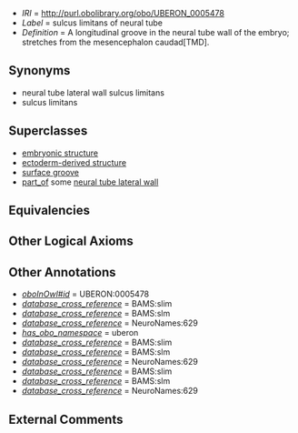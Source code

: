 * *IRI* = http://purl.obolibrary.org/obo/UBERON_0005478
 * *Label* = sulcus limitans of neural tube
 * *Definition* = A longitudinal groove in the neural tube wall of the embryo; stretches from the mesencephalon caudad[TMD].

## Synonyms

 * neural tube lateral wall sulcus limitans
 * sulcus limitans

## Superclasses

 * [embryonic structure](../../UBERON/50/UBERON_0002050.md)
 * [ectoderm-derived structure](../../UBERON/21/UBERON_0004121.md)
 * [surface groove](../../UBERON/46/UBERON_0006846.md)
 * [part_of](../../BFO/50/BFO_0000050.md) some [neural tube lateral wall](../../UBERON/96/UBERON_0005496.md)

## Equivalencies


## Other Logical Axioms


## Other Annotations

 * *[oboInOwl#id](../../id/oboInOwl#id.md)* = UBERON:0005478
 * *[database_cross_reference](../../ef/oboInOwl#hasDbXref.md)* = BAMS:slim
 * *[database_cross_reference](../../ef/oboInOwl#hasDbXref.md)* = BAMS:slm
 * *[database_cross_reference](../../ef/oboInOwl#hasDbXref.md)* = NeuroNames:629
 * *[has_obo_namespace](../../ce/oboInOwl#hasOBONamespace.md)* = uberon
 * *[database_cross_reference](../../ef/oboInOwl#hasDbXref.md)* = BAMS:slim
 * *[database_cross_reference](../../ef/oboInOwl#hasDbXref.md)* = BAMS:slm
 * *[database_cross_reference](../../ef/oboInOwl#hasDbXref.md)* = NeuroNames:629
 * *[database_cross_reference](../../ef/oboInOwl#hasDbXref.md)* = BAMS:slim
 * *[database_cross_reference](../../ef/oboInOwl#hasDbXref.md)* = BAMS:slm
 * *[database_cross_reference](../../ef/oboInOwl#hasDbXref.md)* = NeuroNames:629

## External Comments

